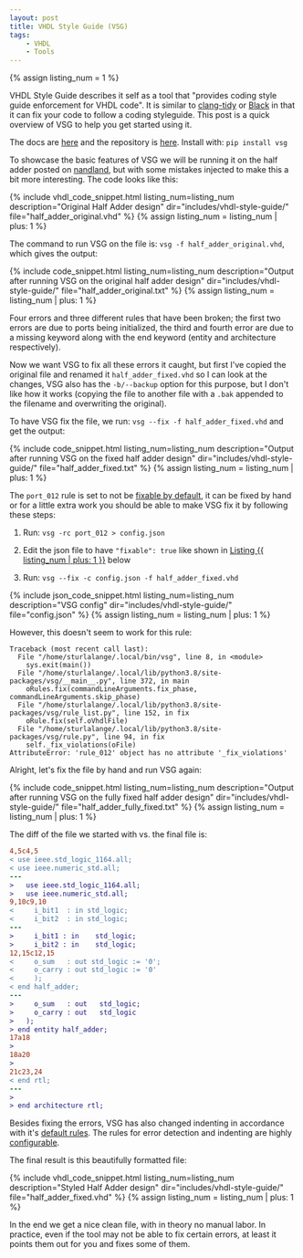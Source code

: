 ```yaml
---
layout: post
title: VHDL Style Guide (VSG)
tags:
    - VHDL
    - Tools
---
```

{% assign listing_num = 1 %}

VHDL Style Guide describes it self as a tool that "provides coding style guide enforcement for VHDL code". It is similar to [clang-tidy](https://clang.llvm.org/extra/clang-tidy/) or [Black](https://black.readthedocs.io/en/stable/) in that it can fix your code to follow a coding styleguide. This post is a quick overview of VSG to help you get started using it.


The docs are [here](https://vhdl-style-guide.readthedocs.io/en/latest) and the repository is [here](https://github.com/jeremiah-c-leary/vhdl-style-guide). Install with: `pip install vsg`

To showcase the basic features of VSG we will be running it on the half adder posted on [nandland](https://www.nandland.com/vhdl/modules/module-half-adder.html), but with some mistakes injected to make this a bit more interesting. The code looks like this:

{%
  include vhdl_code_snippet.html
  listing_num=listing_num
  description="Original Half Adder design"
  dir="includes/vhdl-style-guide/"
  file="half_adder_original.vhd"
%}
{% assign listing_num = listing_num | plus: 1 %}

The command to run VSG on the file is: `vsg -f half_adder_original.vhd`, which gives the output:

{%
  include code_snippet.html
  listing_num=listing_num
  description="Output after running VSG on the original half adder design"
  dir="includes/vhdl-style-guide/"
  file="half_adder_original.txt"
%}
{% assign listing_num = listing_num | plus: 1 %}

Four errors and three different rules that have been broken; the first two errors are due to ports being initialized, the third and fourth error are due to a missing keyword along with the end keyword (entity and architecture respectively).

Now we want VSG to fix all these errors it caught, but first I've copied the original file and renamed it `half_adder_fixed.vhd` so I can look at the changes, VSG also has the `-b/--backup` option for this purpose, but I don't like how it works (copying the file to another file with a `.bak` appended to the filename and overwriting the original).

To have VSG fix the file, we run: `vsg --fix -f half_adder_fixed.vhd` and get the output:

{%
  include code_snippet.html
  listing_num=listing_num
  description="Output after running VSG on the fixed half adder design"
  dir="includes/vhdl-style-guide/"
  file="half_adder_fixed.txt"
%}
{% assign listing_num = listing_num | plus: 1 %}

The `port_012` rule is set to not be [fixable by default](https://vhdl-style-guide.readthedocs.io/en/latest/port_rules.html#port-012), it can be fixed by hand or for a little extra work you should be able to make VSG fix it by following these steps:

 1. Run: `vsg -rc port_012 > config.json`

 2. Edit the json file to have `"fixable": true` like shown in [Listing {{ listing_num | plus: 1 }}](#config-json) below

 3. Run: `vsg --fix -c config.json -f half_adder_fixed.vhd`


{%
  include json_code_snippet.html
  listing_num=listing_num
  description="VSG config"
  dir="includes/vhdl-style-guide/"
  file="config.json"
%}
{% assign listing_num = listing_num | plus: 1 %}

However, this doesn't seem to work for this rule:

```
Traceback (most recent call last):
  File "/home/sturlalange/.local/bin/vsg", line 8, in <module>
    sys.exit(main())
  File "/home/sturlalange/.local/lib/python3.8/site-packages/vsg/__main__.py", line 372, in main
    oRules.fix(commandLineArguments.fix_phase, commandLineArguments.skip_phase)
  File "/home/sturlalange/.local/lib/python3.8/site-packages/vsg/rule_list.py", line 152, in fix
    oRule.fix(self.oVhdlFile)
  File "/home/sturlalange/.local/lib/python3.8/site-packages/vsg/rule.py", line 94, in fix
    self._fix_violations(oFile)
AttributeError: 'rule_012' object has no attribute '_fix_violations'
```

Alright, let's fix the file by hand and run VSG again:

{%
  include code_snippet.html
  listing_num=listing_num
  description="Output after running VSG on the fully fixed half adder design"
  dir="includes/vhdl-style-guide/"
  file="half_adder_fully_fixed.txt"
%}
{% assign listing_num = listing_num | plus: 1 %}


The diff of the file we started with vs. the final file is:

```diff
4,5c4,5
< use ieee.std_logic_1164.all;
< use ieee.numeric_std.all;
---
>   use ieee.std_logic_1164.all;
>   use ieee.numeric_std.all;
9,10c9,10
<     i_bit1  : in std_logic;
<     i_bit2  : in std_logic;
---
>     i_bit1 : in    std_logic;
>     i_bit2 : in    std_logic;
12,15c12,15
<     o_sum   : out std_logic := '0';
<     o_carry : out std_logic := '0'
<     );
< end half_adder;
---
>     o_sum   : out   std_logic;
>     o_carry : out   std_logic
>   );
> end entity half_adder;
17a18
>
18a20
>
21c23,24
< end rtl;
---
>
> end architecture rtl;
```
Besides fixing the errors, VSG has also changed indenting in accordance with it's [default rules](https://vhdl-style-guide.readthedocs.io/en/latest/rules.html). The rules for error detection and indenting are highly [configurable](https://vhdl-style-guide.readthedocs.io/en/latest/configuring.html).

The final result is this beautifully formatted file:

{%
  include vhdl_code_snippet.html
  listing_num=listing_num
  description="Styled Half Adder design"
  dir="includes/vhdl-style-guide/"
  file="half_adder_fixed.vhd"
%}
{% assign listing_num = listing_num | plus: 1 %}

In the end we get a nice clean file, with in theory no manual labor. In practice, even if the tool may not be able to fix certain errors, at least it points them out for you and fixes some of them.
